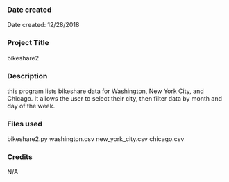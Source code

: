 ### Date created
Date created: 12/28/2018

### Project Title
bikeshare2

### Description
this program lists bikeshare data for Washington, New York City, and Chicago. It allows the user to select their city, then filter data by month and day of the week.

### Files used
bikeshare2.py
washington.csv
new_york_city.csv
chicago.csv

### Credits
N/A

